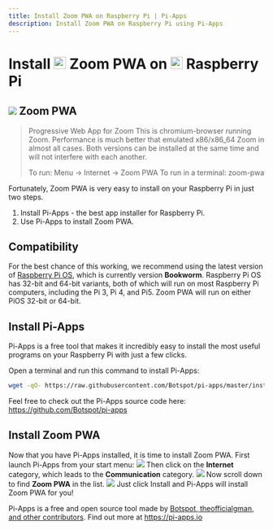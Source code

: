 ```yaml
---
title: Install Zoom PWA on Raspberry Pi | Pi-Apps
description: Install Zoom PWA on Raspberry Pi using Pi-Apps
---
```

<div class="simple-install-content content">

# Install <img src="/img/app-icons/Zoom PWA/icon-64.png" height=24> Zoom PWA on <img src=/img/other-icons/raspberrypi-icon.svg height=24> Raspberry Pi

## <img src="/img/app-icons/Zoom PWA/icon-64.png"> Zoom PWA
> Progressive Web App for Zoom
> This is chromium-browser running Zoom. Performance is much better that emulated x86/x86_64 Zoom in almost all cases.
> Both versions can be installed at the same time and will not interfere with each another.
> 
> To run: Menu -> Internet -> Zoom PWA
> To run in a terminal: zoom-pwa

Fortunately, Zoom PWA is very easy to install on your Raspberry Pi in just two steps.
1. Install Pi-Apps - the best app installer for Raspberry Pi.
2. Use Pi-Apps to install Zoom PWA.
</div>
<div class="simple-install-content content">

## Compatibility
For the best chance of this working, we recommend using the latest version of [Raspberry Pi OS](https://www.raspberrypi.com/software/), which is currently version **Bookworm**.
Raspberry Pi OS has 32-bit and 64-bit variants, both of which will run on most Raspberry Pi computers, including the Pi 3, Pi 4, and Pi5.
Zoom PWA will run on either PiOS 32-bit or 64-bit.
</div>
<div class="simple-install-content content">

## Install Pi-Apps

Pi-Apps is a free tool that makes it incredibly easy to install the most useful programs on your Raspberry Pi with just a few clicks.

Open a terminal and run this command to install Pi-Apps:
```bash
wget -qO- https://raw.githubusercontent.com/Botspot/pi-apps/master/install | bash
```
Feel free to check out the Pi-Apps source code here: https://github.com/Botspot/pi-apps
</div>
<div class="simple-install-content content">

## Install Zoom PWA

Now that you have Pi-Apps installed, it is time to install Zoom PWA.
First launch Pi-Apps from your start menu:
<img src="/img/start-menu.png">
Then click on the <b>Internet</b> category, which leads to the <b>Communication</b> category.
<img src="/img/category-selections/Communication.png">
Now scroll down to find <b>Zoom PWA</b> in the list.
<img src="/img/app-icons/Zoom PWA/app-selection.png">
Just click Install and Pi-Apps will install Zoom PWA for you!
</div>
<div class="simple-install-content content">

Pi-Apps is a free and open source tool made by [Botspot, theofficialgman, and other contributors](/about/#contributors). Find out more at https://pi-apps.io
</div>
